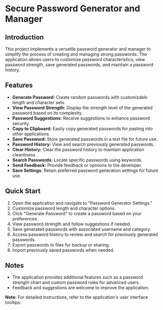 # Secure Password Generator and Manager

## Introduction
This project implements a versatile password generator and manager to simplify the process of creating and managing strong passwords. The application allows users to customize password characteristics, view password strength, save generated passwords, and maintain a password history.

## Features
- **Generate Password:** Create random passwords with customizable length and character sets.
- **View Password Strength:** Display the strength level of the generated password based on its complexity.
- **Password Suggestions:** Receive suggestions to enhance password security.
- **Copy to Clipboard:** Easily copy generated passwords for pasting into other applications.
- **Save Password:** Store generated passwords in a text file for future use.
- **Password History:** View and search previously generated passwords.
- **Clear History:** Clear the password history to maintain application cleanliness.
- **Search Passwords:** Locate specific passwords using keywords.
- **Send Feedback:** Provide feedback or opinions to the developer.
- **Save Settings:** Retain preferred password generation settings for future use.

## Quick Start
1. Open the application and navigate to "Password Generator Settings."
2. Customize password length and character options.
3. Click "Generate Password" to create a password based on your preferences.
4. View password strength and follow suggestions if needed.
5. Save generated passwords with associated username and category.
6. Access password history to review and search for previously generated passwords.
7. Export passwords to files for backup or sharing.
8. Import previously saved passwords when needed.

## Notes
- The application provides additional features such as a password strength chart and custom password rules for advanced users.
- Feedback and suggestions are welcome to improve the application.

**Note:** For detailed instructions, refer to the application's user interface tooltips.
